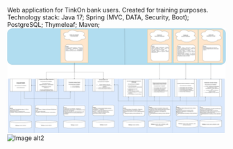 Web application for TinkOn bank users. Created for training purposes.
Technology stack:
Java 17;
Spring (MVC, DATA, Security, Boot);
PostgreSQL;
Thymeleaf;
Maven;
![Image alt](https://github.com/sanchela123/BankApp/raw/master/art/BankApp.png)
![Image alt2](https://github.com/sanchela123/BankApp/raw/master/art/BankDB.png)
